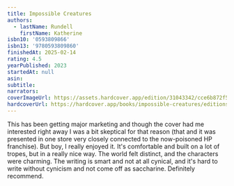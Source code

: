 ```yaml
---
title: Impossible Creatures
authors:
  - lastName: Rundell
    firstName: Katherine
isbn10: '0593809866'
isbn13: '9780593809860'
finishedAt: 2025-02-14
rating: 4.5
yearPublished: 2023
startedAt: null
asin:
subtitle:
narrators:
coverImageUrl: https://assets.hardcover.app/edition/31043342/cce6b872f563bfba049f4cc05e3f88934a204404.jpeg
hardcoverUrl: https://hardcover.app/books/impossible-creatures/editions/31589449
---
```


This has been getting major marketing and though the cover had me interested right away I was a bit skeptical for that reason (that and it was presented in one store very closely connected to the now-poisoned HP franchise). But boy, I really enjoyed it. It's comfortable and built on a lot of tropes, but in a really nice way. The world felt distinct, and the characters were charming. The writing is smart and not at all cynical, and it's hard to write without cynicism and not come off as saccharine. Definitely recommend.
